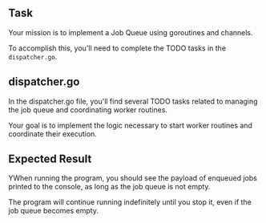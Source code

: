 ## Task

Your mission is to implement a Job Queue using goroutines and channels.

To accomplish this, you'll need to complete the TODO tasks in the `dispatcher.go`.

## dispatcher.go

In the dispatcher.go file, you'll find several TODO tasks related to managing the job queue and coordinating worker routines.

Your goal is to implement the logic necessary to start worker routines and coordinate their execution.

## Expected Result

YWhen running the program, you should see the payload of enqueued jobs printed to the console, as long as the job queue is not empty.

The program will continue running indefinitely until you stop it, even if the job queue becomes empty.
